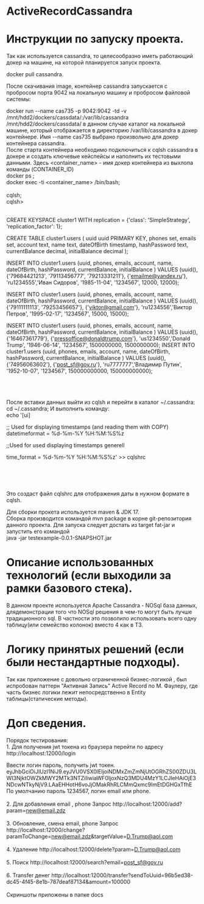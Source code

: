 # ActiveRecordCassandra
# Инструкции по запуску проекта.
Так как используется cassandra, то целесообразно иметь работающий докер на машине, на которой планируется запуск проекта.


docker pull cassandra.
<br>

После скачивания image, контейнер cassandra запускается с пробросом порта 9042 на локальную машину и пробросом 
файловой системы:
<br>

docker run --name cas735 -p 9042:9042 -td -v /mnt/hdd2/dockers/cassdata/:/var/lib/cassandra
<br>
/mnt/hdd2/dockers/cassdata/  в данном случае каталог на локальной машине, который отображается в директорию
/var/lib/cassandra в докер контейнере.
Имя --name cas735  выбрано произвольно для докер контейнера cassandra.
<br>
После старта контейнера необходимо подключиться к cqlsh cassandra в докере и создать ключевые кейспейсы и наполнить 
их тестовыми данными. Здесь <container_name> - имя докер контейнера из выхлопа команды (CONTAINER_ID)<br>
docker ps         ;
<br>
docker exec -ti <container_name> /bin/bash;
<br>
<br>
cqlsh;
<br>
cqlsh>

<br>
CREATE KEYSPACE cluster1 WITH replication = {'class': 'SimpleStrategy', 'replication_factor': 1};

CREATE TABLE cluster1.users (
uuid uuid PRIMARY KEY,
phones set<text>,
emails set<text>,
account text,
name text,
dateOfBirth timestamp,
hashPassword text,
currentBalance decimal,
initialBalance decimal
);

INSERT INTO cluster1.users
(uuid, phones, emails, account, name, dateOfBirth, hashPassword, currentBalance, initialBalance
) VALUES (uuid(), {'79684421213', '79113456777', '79213331211'}, {'emailme@yandex.ru'},
'ru1234555','Иван Сидоров', '1985-11-04', '1234567', 12000, 12000);

INSERT INTO cluster1.users
(uuid, phones, emails, account, name, dateOfBirth, hashPassword, currentBalance, initialBalance
) VALUES (uuid(), {'79111111113', '79253456657'}, {'viktor@gmail.com'},
'ru1234556','Виктор Петров', '1995-02-17', '1234567', 15000, 15000);

INSERT INTO cluster1.users
(uuid, phones, emails, account, name, dateOfBirth, hashPassword, currentBalance, initialBalance
) VALUES (uuid(), {'16467361779'}, {'pressoffice@donaldtrump.com'},
'us1234550','Donald Trump', '1946-06-14', '1234567', 1500000000, 1500000000);
INSERT INTO cluster1.users
(uuid, phones, emails, account, name, dateOfBirth, hashPassword, currentBalance, initialBalance
) VALUES (uuid(), {'74956063602'}, {'post_sf@gov.ru'},
'ru7777777','Владимир Путин', '1952-10-07', '1234567', 150000000000, 150000000000);
<br><br><br><br>

После вставки данных выйти из cqlsh и перейти в каталог ~/.cassandra:
<br>
cd ~/.cassandra;
И выполнить команду:
<br>
echo '[ui]

;; Used for displaying timestamps (and reading them with COPY)
datetimeformat = %d-%m-%Y %H:%M:%S%z

;;Used for used displaying timestamps generell

time_format = %d-%m-%Y %H:%M:%S%z' >> cqlshrc

<br><br><br>

Это создаст файл cqlshrc для отображения даты в нужном формате в cqlsh.
<br>

Для сборки прокета используется maven & JDK 17.
<br>
Сборка производится командой mvn package в корне git-репозитория данного проекта.
Для запуска следует достать из target fat-jar и запустить его командой
<br>
java -jar testexample-0.0.1-SNAPSHOT.jar




# Описание использованных технологий (если выходили за рамки базового стека).

В данном проекте используется Apache Cassandra - NOSql база данных, длядемонстрации того что NOSql решения в 
чем-то могут быть лучше традиционного sql. В частности это позволило использовать всего одну 
таблицу(или семейство колонок) вместо 4 как в ТЗ.

# Логику принятых решений (если были нестандартные подходы).
Так как приложение с довольно ограниченной бизнес-логикой , был испробован паттерн "Активная Запись"
Active Record по М. Фаулеру, где часть бизнес логики лежит непосредственно в Entity таблицы(статические методы).


# Доп сведения.
Порядок тестирования:<br>
1.
Для получения jwt токена из браузера перейти по адресу
http://localhost:12000/login

Ввести логин пароль, получить jwt токен. eyJhbGciOiJIUzI1NiJ9.eyJVU0VSX0lEIjoiNDMxZmZmNjUtOGRhZS00ZDU3LWI3NjktOWZkMWY2MTk3NTZiIiwiaWF0IjoxNzQ3MDU4MzY1LCJleHAiOjE3NDcwNTkyNjV9.LAaEHHotH6voJjOMakRhRLCMmQxmc9lmEtDGHGxTfhE
По умолчанию пароль 1234567, логин email или phone.
<br><br>
2. Для добавления email , phone
Запрос http://localhost:12000/add?param=new@email.zdz
   <br><br>
3. Обновление, смена email, phone
   Запрос   http://localhost:12000/change?paramToChange=new@email.zdz&targetValue=D.Trump@aol.com
   <br><br>
4. Удаление
http://localhost:12000/delete?param=D.Trump@aol.com
   <br><br>
5. Поиск
http://localhost:12000/search?email=post_sf@gov.ru
   <br><br>
6. Transfer денег
   http://localhost:12000/transfer?sendToUuid=96b5ed38-dc45-4f45-8e1b-787deaf87134&amount=100000
   <br><br>
Скриншоты приложены в папке docs







